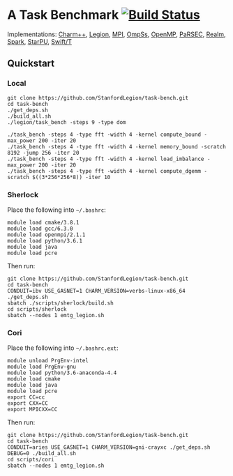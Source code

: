 # A Task Benchmark [![Build Status](https://travis-ci.org/StanfordLegion/task-bench.svg?branch=master)](https://travis-ci.org/StanfordLegion/task-bench)

Implementations:
[Charm++](charm++),
[Legion](legion),
[MPI](mpi),
[OmpSs](ompss),
[OpenMP](openmp),
[PaRSEC](parsec),
[Realm](realm),
[Spark](spark),
[StarPU](starpu),
[Swift/T](swift)

## Quickstart

### Local

```
git clone https://github.com/StanfordLegion/task-bench.git
cd task-bench
./get_deps.sh
./build_all.sh
./legion/task_bench -steps 9 -type dom

./task_bench -steps 4 -type fft -width 4 -kernel compute_bound -max_power 200 -iter 20
./task_bench -steps 4 -type fft -width 4 -kernel memory_bound -scratch 8192 -jump 256 -iter 20
./task_bench -steps 4 -type fft -width 4 -kernel load_imbalance -max_power 200 -iter 20
./task_bench -steps 4 -type fft -width 4 -kernel compute_dgemm -scratch $((3*256*256*8)) -iter 10
```

### Sherlock

Place the following into `~/.bashrc`:

```
module load cmake/3.8.1
module load gcc/6.3.0
module load openmpi/2.1.1
module load python/3.6.1
module load java
module load pcre
```

Then run:

```
git clone https://github.com/StanfordLegion/task-bench.git
cd task-bench
CONDUIT=ibv USE_GASNET=1 CHARM_VERSION=verbs-linux-x86_64 ./get_deps.sh
sbatch ./scripts/sherlock/build.sh
cd scripts/sherlock
sbatch --nodes 1 emtg_legion.sh
```

### Cori

Place the following into `~/.bashrc.ext`:

```
module unload PrgEnv-intel
module load PrgEnv-gnu
module load python/3.6-anaconda-4.4
module load cmake
module load java
module load pcre
export CC=cc
export CXX=CC
export MPICXX=CC
```

Then run:

```
git clone https://github.com/StanfordLegion/task-bench.git
cd task-bench
CONDUIT=aries USE_GASNET=1 CHARM_VERSION=gni-crayxc ./get_deps.sh
DEBUG=0 ./build_all.sh
cd scripts/cori
sbatch --nodes 1 emtg_legion.sh
```
